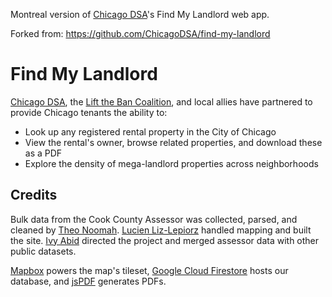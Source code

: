 Montreal version of [Chicago DSA](https://github.com/ChicagoDSA)'s Find My Landlord web app.

Forked from: https://github.com/ChicagoDSA/find-my-landlord

# Find My Landlord
[Chicago DSA](https://www.chicagodsa.org/), the [Lift the Ban Coalition](https://www.ltbcoalition.org/), and local allies have partnered to provide Chicago tenants the ability to:
- Look up any registered rental property in the City of Chicago
- View the rental's owner, browse related properties, and download these as a PDF
- Explore the density of mega-landlord properties across neighborhoods

## Credits

Bulk data from the Cook County Assessor was collected, parsed, and cleaned by [Theo Noomah](https://github.com/tnoomah). [Lucien Liz-Lepiorz](https://github.com/lucienlizlepiorz) handled mapping and built the site. [Ivy Abid](https://github.com/ivyabid) directed the project and merged assessor data with other public datasets.

[Mapbox](https://www.mapbox.com/) powers the map's tileset, [Google Cloud Firestore](https://firebase.google.com/docs/firestore) hosts our database, and [jsPDF](https://github.com/MrRio/jsPDF) generates PDFs.

